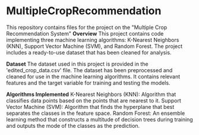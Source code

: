 # MultipleCropRecommendation
This repository contains files for the project on the "Multiple Crop Recommendation System"
**Overview**
This project contains code implementing three machine learning algorithms: K-Nearest Neighbors (KNN), Support Vector Machine (SVM), and Random Forest. The project includes a ready-to-use dataset that has been cleaned for analysis.

**Dataset**
The dataset used in this project is provided in the 'edited_crop_data.csv' file. The dataset has been preprocessed and cleaned for use in the machine learning algorithms. It contains relevant features and the target variable for training and testing the models.

**Algorithms Implemented**
K-Nearest Neighbors (KNN):
Algorithm that classifies data points based on the points that are nearest to it.
Support Vector Machine (SVM):
Algorithm that finds the hyperplane that best separates the classes in the feature space.
Random Forest:
An ensemble learning method that constructs a multitude of decision trees during training and outputs the mode of the classes as the prediction.
